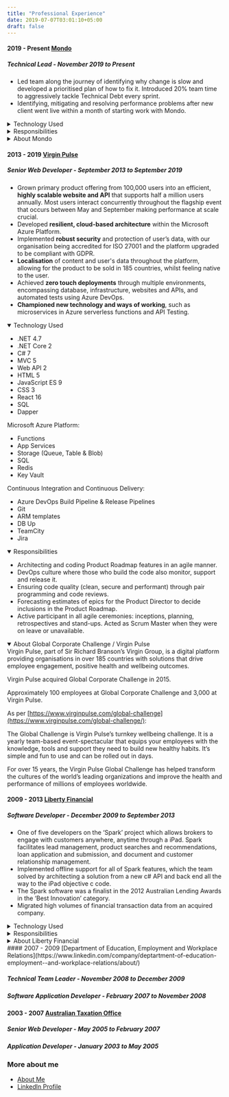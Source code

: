 ```yaml
---
title: "Professional Experience"
date: 2019-07-07T03:01:10+05:00
draft: false
---
```


#### 2019 - Present <a href="https://mondo.com.au" target="_">Mondo</a>

##### Technical Lead - November 2019 to Present

- Led  team along the journey of identifying why change is slow and developed a prioritised plan of how to fix it. Introduced 20% team time to aggressively tackle Technical Debt every sprint.  
- Identifying, mitigating and resolving  performance problems after new client went live within a month of starting work with Mondo.

<details>
  <summary>Technology Used</summary>

- .NET 4.7 
- .NET Core 2
- C# 7 
- MVC 5 
- Web API 2 
- HTML 5 
- JavaScript ES 9 
- CSS 3 
- SQL
- Entity Framework 6
- Dapper
- Xamarin.iOS

AWS cloud computing services: 

- AWS Lamda 
- Amazon EC2
- Amazon S3 
- Amazon Simple Queue Service (SQS FIFO)
- Amazon Relational Database Service (RDS)

Continuous Integration and Continuous Delivery: 

- Atlassian Bitbucket
- TeamCity
- Octopus Deploy
- Git 
- AWS Serverless Application Model (SAM)
- Jira 
</details>

<details>
  <summary>Responsibilities</summary>

- Technical lead of nine developers.
- Focus on delivering the right things, in the right way, at the right time for our customers.
- A mixture of team leading, new features design & implementation, maintenance, architectural oversight and mentoring. 

</details>

<details>
  <summary>About Mondo</summary>
  
Mondo provide a comprehensive range of services and technology for essential infrastructure across the energy, water and transport sectors.  

Approximately 500 employees. 

As per [https://mondo.com.au/):

>
We help businesses and communities make sense of what’s possible, then plan and deliver solutions to keep everyone ahead of the rapidly changing landscape.
From connecting Australia’s largest wind farms to the grid, to helping maintain water and gas networks or assisting regional communities achieve their energy goals, we improve the way things flow today, then seek ways to do this even better tomorrow.

</details>

#### 2013 - 2019 <a href="https://www.virginpulse.com/global-challenge" target="_">Virgin Pulse</a>

##### Senior Web Developer - September 2013 to September 2019

- Grown primary product offering from 100,000 users into an efficient, **highly scalable website and API** that supports half a million users annually.  Most users interact concurrently throughout the flagship event that occurs between May and September making performance at scale crucial.
- Developed **resilient, cloud-based architecture** within the Microsoft Azure Platform.
- Implemented **robust security** and protection of user’s data, with our organisation being accredited for ISO 27001 and the platform upgraded to be compliant with GDPR. 
- **Localisation** of content and user's data throughout the platform, allowing for the product to be sold in 185 countries, whilst feeling native to the user. 
- Achieved **zero touch deployments** through multiple environments, encompassing database, infrastructure, websites and APIs, and automated tests using Azure DevOps.
- **Championed new technology and ways of working**, such as microservices in Azure serverless functions and API Testing.

<details open>
  <summary>Technology Used</summary>

- .NET 4.7 
- .NET Core 2 
- C# 7 
- MVC 5 
- Web API 2 
- HTML 5 
- JavaScript ES 9 
- CSS 3 
- React 16 
- SQL
- Dapper 

Microsoft Azure Platform: 

- Functions 
- App Services 
- Storage (Queue, Table & Blob) 
- SQL 
- Redis 
- Key Vault

Continuous Integration and Continuous Delivery: 

- Azure DevOps Build Pipeline & Release Pipelines 
- Git 
- ARM templates 
- DB Up 
- TeamCity 
- Jira 
</details>

<details open>
  <summary>Responsibilities</summary>

- Architecting and coding Product Roadmap features in an agile manner.
- DevOps culture where those who build the code also monitor, support and release it.
- Ensuring code quality (clean, secure and performant) through pair programming and code reviews.
- Forecasting estimates of epics for the Product Director to decide inclusions in the Product Roadmap.
- Active participant in all agile ceremonies: inceptions, planning, retrospectives and stand-ups. Acted as Scrum Master when they were on leave or unavailable.

</details>

<details open>
  <summary>About Global Corporate Challenge / Virgin Pulse</summary>
Virgin Pulse, part of Sir Richard Branson’s Virgin Group, is a digital platform providing organisations in over 185 countries with solutions that drive employee engagement, positive health and wellbeing outcomes. 

Virgin Pulse acquired Global Corporate Challenge in 2015. 

Approximately 100 employees at Global Corporate Challenge and 3,000 at Virgin Pulse. 

As per [https://www.virginpulse.com/global-challenge](https://www.virginpulse.com/global-challenge/):

> 
The Global Challenge is Virgin Pulse’s turnkey wellbeing challenge. It is a yearly team-based event-spectacular that equips your employees with the knowledge, tools and support they need to build new healthy habits. It’s simple and fun to use and can be rolled out in days.
>
For over 15 years, the Virgin Pulse Global Challenge has helped transform the cultures of the world’s leading organizations and improve the health and performance of millions of employees worldwide.


</details>

#### 2009 - 2013  <a href="https://www.liberty.com.au/" target="_">Liberty Financial</a>

##### Software Developer - December 2009 to September 2013

- One of five developers on the ‘Spark’ project which allows brokers to engage with customers anywhere, anytime through a iPad.  Spark facilitates lead management, product searches and recommendations, loan application and submission, and document and customer relationship management.
- Implemented offline support for all of Spark features, which the team solved by architecting a solution from a new c# API and back end all the way to the iPad objective c code.
- The Spark software was a finalist in the 2012 Australian Lending Awards in the ‘Best Innovation’ category.
- Migrated high volumes of financial transaction data from an acquired company.

<details>
  <summary>Technology Used</summary>

- .NET Framework 4.5
- C# 5
- WinForms 
- MVC 4
- HTML 4
- JavaScript ES 5
- CSS 3 
- Objective-C
- Microsoft Dynamics CRM 4.0
- SQL
- Entity Framework 5

Continuous Integration and Continuous Delivery: 

- Cruise Control
- Visual Build
- AccuRev 
</details>

<details>
  <summary>Responsibilities</summary>

- Member of the Projects team, designing and delivering product features in an agile manner.
- Member of the Rapid Response team which involved production support, maintenance, critical feature requests and releases of Liberty’s various technologies.
- Worked directly with Chief Operating Officer, Managing Director and General Managers when there were options in scope for project work, critical feature request and production support.
- Active participant in all agile ceremonies: inceptions, planning, retrospectives and stand-ups.
- Accountable for keeping continuous build and automated tests passing. 

</details>

<details>
  <summary>About Liberty Financial</summary>
Specialist Finance group operating in Australia and New Zealand. 

Approximately 200 employees. 

  As per [https://www.liberty.com.au](https://www.liberty.com.au):

> 
Liberty is a leading lender that offers free-thinking solutions at competitive prices to support customers with greater choice. With a wide range of loans for your home, car, business and personal needs, Liberty can help customers get financial even when others say it's not possible.
>
Our innovative and flexible approach has allowed us to help over 500,000 customers by advancing more than $25 billion in funds, over 21 years.
</details>
#### 2007 - 2009 [Department of Education, Employment and Workplace Relations](https://www.linkedin.com/company/deptartment-of-education-employment--and-workplace-relations/about/)

##### Technical Team Leader - November 2008 to December 2009

##### Software Application Developer - February 2007 to November 2008

#### 2003 - 2007 [Australian Taxation Office](https://www.linkedin.com/company/australian-taxation-office/)

##### Senior Web Developer - May 2005 to February 2007

##### Application Developer - January 2003 to May 2005


### More about me
- [About Me](/about/me)
- <a href="https://www.linkedin.com/in/palmer-andy/" target="_"><i class="fab fa-linkedin fa-lg" aria-hidden="true"></i> LinkedIn Profile</a>
